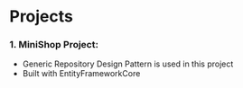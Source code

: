 # Projects
### 1. MiniShop Project:
- Generic Repository Design Pattern is used in this project
- Built with EntityFrameworkCore
